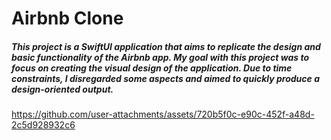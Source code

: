 # Airbnb Clone

##### This project is a SwiftUI application that aims to replicate the design and basic functionality of the Airbnb app. My goal with this project was to focus on creating the visual design of the application. Due to time constraints, I disregarded some aspects and aimed to quickly produce a design-oriented output.

https://github.com/user-attachments/assets/720b5f0c-e90c-452f-a48d-2c5d928932c6

